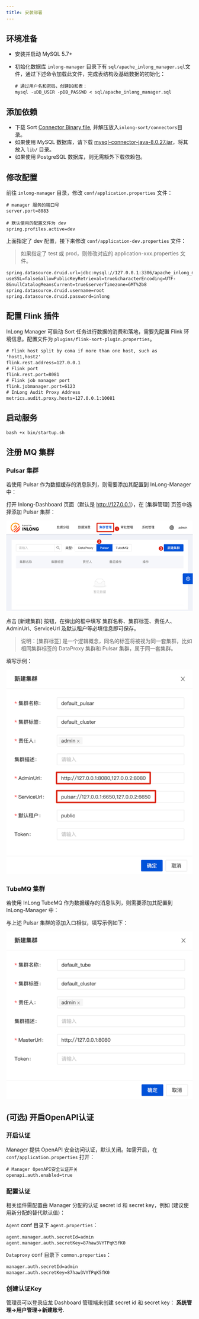 ```yaml
---
title: 安装部署
---
```


## 环境准备

- 安装并启动 MySQL 5.7+
- 初始化数据库
  `inlong-manager` 目录下有 `sql/apache_inlong_manager.sql`文件，通过下述命令加载此文件，完成表结构及基础数据的初始化：

  ```shell
  # 通过用户名和密码，创建DB和表：
  mysql -uDB_USER -pDB_PASSWD < sql/apache_inlong_manager.sql
  ```

## 添加依赖
- 下载 Sort [Connector Binary file](https://inlong.apache.org/download), 并解压放入`inlong-sort/connectors`目录。
- 如果使用 MySQL 数据库，请下载 [mysql-connector-java-8.0.27.jar](https://repo1.maven.org/maven2/mysql/mysql-connector-java/8.0.27/mysql-connector-java-8.0.27.jar)，将其放入 `lib/` 目录。
- 如果使用 PostgreSQL 数据库，则无需额外下载依赖包。

## 修改配置

前往 `inlong-manager` 目录，修改 `conf/application.properties` 文件：

```properties
# manager 服务的端口号
server.port=8083

# 默认使用的配置文件为 dev
spring.profiles.active=dev
```

上面指定了 dev 配置，接下来修改 `conf/application-dev.properties` 文件：
> 如果指定了 test 或 prod，则修改对应的 application-xxx.properties 文件。 

```properties
spring.datasource.druid.url=jdbc:mysql://127.0.0.1:3306/apache_inlong_manager?useSSL=false&allowPublicKeyRetrieval=true&characterEncoding=UTF-8&nullCatalogMeansCurrent=true&serverTimezone=GMT%2b8
spring.datasource.druid.username=root
spring.datasource.druid.password=inlong
```

## 配置 Flink 插件

InLong Manager 可启动 Sort 任务进行数据的消费和落地，需要先配置 Flink 环境信息。配置文件为 `plugins/flink-sort-plugin.properties`。

```properties
# Flink host split by coma if more than one host, such as 'host1,host2'
flink.rest.address=127.0.0.1
# Flink port
flink.rest.port=8081
# Flink job manager port
flink.jobmanager.port=6123
# InLong Audit Proxy Address
metrics.audit.proxy.hosts=127.0.0.1:10081
```

## 启动服务

```shell
bash +x bin/startup.sh
```

## 注册 MQ 集群

### Pulsar 集群

若使用 Pulsar 作为数据缓存的消息队列，则需要添加其配置到 InLong-Manager 中：

打开 Inlong-Dashboard 页面（默认是 <http://127.0.0.1>），在 [集群管理] 页签中选择添加 Pulsar 集群：

![](img/pulsar_cluster_cn.png)

点击 [新建集群] 按钮，在弹出的框中填写 集群名称、集群标签、责任人、AdminUrl、ServiceUrl 及默认租户等必填信息即可保存。

> 说明：[集群标签] 是一个逻辑概念，同名的标签将被视为同一套集群，比如相同集群标签的 DataProxy 集群和 Pulsar 集群，属于同一套集群。

填写示例：

![](img/pulsar_cluster_save_cn.png)

### TubeMQ 集群

若使用 InLong TubeMQ 作为数据缓存的消息队列，则需要添加其配置到 InLong-Manager 中：

与上述 Pulsar 集群的添加入口相似，填写示例如下：

![](img/tube_cluster_save_cn.png)

## (可选) 开启OpenAPI认证

### 开启认证
Manager 提供 OpenAPI 安全访问认证，默认关闭。如需开启，在 `conf/application.properties` 打开：

```properties
# Manager OpenAPI安全认证开关
openapi.auth.enabled=true
```

### 配置认证
相关组件需配置由 Manager 分配的认证 secret id 和 secret key，例如 (建议使用新分配的替代默认值)：

`Agent` conf 目录下 `agent.properties`：
```properties
agent.manager.auth.secretId=admin
agent.manager.auth.secretKey=87haw3VYTPqK5fK0
```

`Dataproxy` conf 目录下 `common.properties`：
```properties
manager.auth.secretId=admin
manager.auth.secretKey=87haw3VYTPqK5fK0
```

### 创建认证Key
管理员可以登录应龙 Dashboard 管理端来创建 secret id 和 secret key： **系统管理->用户管理->新建账号**.
